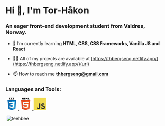 <h1>Hi 👋, I'm Tor-Håkon</h1>
<h3>An eager front-end development student from Valdres, Norway.</h3>

- 🌱 I’m currently learning **HTML, CSS, CSS Frameworks, Vanilla JS and React**

- 👨‍💻 All of my projects are available at [https://thbergseng.netlify.app/](https://thbergseng.netlify.app/)(url)

- 📫 How to reach me **thbergseng@gmail.com**

<h3 align="left">Languages and Tools:</h3>
<p align="left"> <a href="https://www.w3schools.com/css/" target="_blank" rel="noreferrer"> <img src="https://raw.githubusercontent.com/devicons/devicon/master/icons/css3/css3-original-wordmark.svg" alt="css3" width="40" height="40"/> </a> <a href="https://www.w3.org/html/" target="_blank" rel="noreferrer"> <img src="https://raw.githubusercontent.com/devicons/devicon/master/icons/html5/html5-original-wordmark.svg" alt="html5" width="40" height="40"/> </a> <a href="https://developer.mozilla.org/en-US/docs/Web/JavaScript" target="_blank" rel="noreferrer"> <img src="https://raw.githubusercontent.com/devicons/devicon/master/icons/javascript/javascript-original.svg" alt="javascript" width="40" height="40"/> </a> </p>

<p>&nbsp;<img align="center" src="https://github-readme-stats.vercel.app/api?username=teehbee&show_icons=true&locale=en" alt="teehbee" /></p>

